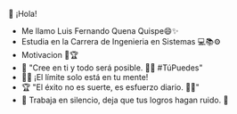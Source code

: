 👋 ¡Hola!
- Me llamo Luis Fernando Quena Quispe😄✨
- Estudia en la Carrera de Ingenieria en Sistemas  💻📚⚙️
- Motivacion 💪🏆
- 🌟 "Cree en ti y todo será posible. 💪✨ #TúPuedes"
- 🚀💥 ¡El límite solo está en tu mente!
- 🏆 "El éxito no es suerte, es esfuerzo diario. 🔁💼"
- 🔨 Trabaja en silencio, deja que tus logros hagan ruido. 🎉



